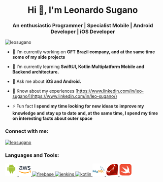 <h1 align="center">Hi 👋, I'm Leonardo Sugano</h1>
<h3 align="center">An enthusiastic Programmer | Specialist Mobile | Android Developer | iOS Developer</h3>

<p align="left"> <img src="https://komarev.com/ghpvc/?username=leosugano&label=Profile%20views&color=0e75b6&style=flat" alt="leosugano" /> </p>

- 🔭 I’m currently working on **GFT Brazil company, and at the same time some of my side projects**

- 🌱 I’m currently learning **SwiftUI, Kotlin Multiplatform Mobile and Backend architecture.**

- 💬 Ask me about **iOS and Android.**

- 📄 Know about my experiences [https://www.linkedin.com/in/leo-sugano/](https://www.linkedin.com/in/leo-sugano/)

- ⚡ Fun fact **I spend my time looking for new ideas to improve my knowledge and stay up to date and, at the same time, I spend my time on interesting facts about outer space**

<h3 align="left">Connect with me:</h3>
<p align="left">
<a href="https://linkedin.com/in/leosugano" target="blank"><img align="center" src="https://raw.githubusercontent.com/rahuldkjain/github-profile-readme-generator/master/src/images/icons/Social/linked-in-alt.svg" alt="leosugano" height="30" width="40" /></a>
</p>

<h3 align="left">Languages and Tools:</h3>
<p align="left"> <a href="https://developer.android.com" target="_blank" rel="noreferrer"> <img src="https://raw.githubusercontent.com/devicons/devicon/master/icons/android/android-original-wordmark.svg" alt="android" width="40" height="40"/> </a> <a href="https://aws.amazon.com" target="_blank" rel="noreferrer"> <img src="https://raw.githubusercontent.com/devicons/devicon/master/icons/amazonwebservices/amazonwebservices-original-wordmark.svg" alt="aws" width="40" height="40"/> </a> <a href="https://firebase.google.com/" target="_blank" rel="noreferrer"> <img src="https://www.vectorlogo.zone/logos/firebase/firebase-icon.svg" alt="firebase" width="40" height="40"/> </a> <a href="https://www.jenkins.io" target="_blank" rel="noreferrer"> <img src="https://www.vectorlogo.zone/logos/jenkins/jenkins-icon.svg" alt="jenkins" width="40" height="40"/> </a> <a href="https://kotlinlang.org" target="_blank" rel="noreferrer"> <img src="https://www.vectorlogo.zone/logos/kotlinlang/kotlinlang-icon.svg" alt="kotlin" width="40" height="40"/> </a> <a href="https://www.mysql.com/" target="_blank" rel="noreferrer"> <img src="https://raw.githubusercontent.com/devicons/devicon/master/icons/mysql/mysql-original-wordmark.svg" alt="mysql" width="40" height="40"/> </a> <a href="https://www.ruby-lang.org/en/" target="_blank" rel="noreferrer"> <img src="https://raw.githubusercontent.com/devicons/devicon/master/icons/ruby/ruby-original.svg" alt="ruby" width="40" height="40"/> </a> <a href="https://developer.apple.com/swift/" target="_blank" rel="noreferrer"> <img src="https://raw.githubusercontent.com/devicons/devicon/master/icons/swift/swift-original.svg" alt="swift" width="40" height="40"/> </a> </p>
